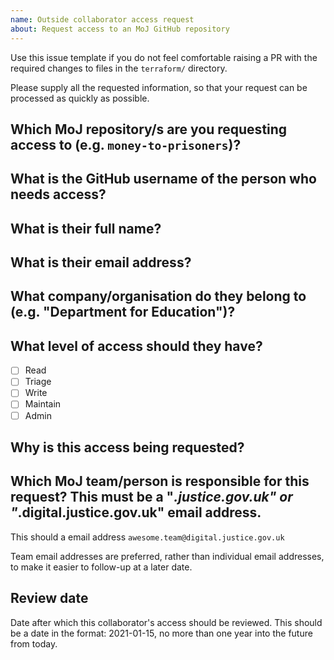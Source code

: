 ```yaml
---
name: Outside collaborator access request
about: Request access to an MoJ GitHub repository
---
```


Use this issue template if you do not feel comfortable raising a PR with the required changes to files in the `terraform/` directory.

Please supply all the requested information, so that your request can be processed as quickly as possible.

## Which MoJ repository/s are you requesting access to (e.g. `money-to-prisoners`)?

<!-- MoJ repository name -->

## What is the GitHub username of the person who needs access?

<!-- Outside collaborator's GitHub username -->

## What is their full name?

<!-- Outside collaborator's full name -->

## What is their email address?

<!-- Outside collaborator's email address -->

## What company/organisation do they belong to (e.g. "Department for Education")?

<!-- Outside collaborator's organisation -->

## What level of access should they have?

- [ ] Read
- [ ] Triage
- [ ] Write
- [ ] Maintain
- [ ] Admin

## Why is this access being requested?

<!-- Reason why the outside collaborator needs access -->

## Which MoJ team/person is responsible for this request? This must be a "*.justice.gov.uk" or "*.digital.justice.gov.uk" email address.

This should a email address `awesome.team@digital.justice.gov.uk`

Team email addresses are preferred, rather than individual email addresses, to make it easier to follow-up at a later date.

<!-- Email address of responsible MoJ team/person -->

## Review date

Date after which this collaborator's access should be reviewed. This should be a date in the format: 2021-01-15, no more than one year into the future from today.

<!-- Review date -->
